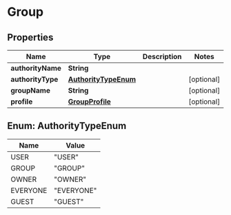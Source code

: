 
# Group

## Properties
Name | Type | Description | Notes
------------ | ------------- | ------------- | -------------
**authorityName** | **String** |  | 
**authorityType** | [**AuthorityTypeEnum**](#AuthorityTypeEnum) |  |  [optional]
**groupName** | **String** |  |  [optional]
**profile** | [**GroupProfile**](GroupProfile.md) |  |  [optional]


<a name="AuthorityTypeEnum"></a>
## Enum: AuthorityTypeEnum
Name | Value
---- | -----
USER | &quot;USER&quot;
GROUP | &quot;GROUP&quot;
OWNER | &quot;OWNER&quot;
EVERYONE | &quot;EVERYONE&quot;
GUEST | &quot;GUEST&quot;



